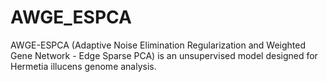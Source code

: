 # AWGE_ESPCA
AWGE-ESPCA (Adaptive Noise Elimination Regularization and Weighted Gene Network - Edge Sparse PCA) is an unsupervised model designed for Hermetia illucens genome analysis.
